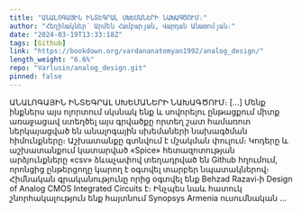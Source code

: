 ```yaml
---
title: "ԱՆԱԼՈԳԱՅԻՆ ԻՆՏԵԳՐԱԼ ՍԽԵՄԱՆԵՐԻ ՆԱԽԱԳԾՈՒՄ։"
author: "Հեղինակներ՝ Արմեն Համբարյան, Վարդան Անատոմյան։"
date: "2024-03-19T13:33:18Z"
tags: [Github]
link: "https://bookdown.org/vardananatomyan1992/analog_design/"
length_weight: "6.6%"
repo: "Varlusin/analog_design.git"
pinned: false
---
```


ԱՆԱԼՈԳԱՅԻՆ ԻՆՏԵԳՐԱԼ ՍԽԵՄԱՆԵՐԻ ՆԱԽԱԳԾՈՒՄ։ [...] Մենք ինքներս այս ոլորտում սկսնակ ենք և սովորելու ընթացքում միտք առաջացավ ստեղծել այս գրվածքը որտեղ շատ համառոտ ներկայացված են անալոգային սխեմաների նախագծման հիմունքները։ Աշխատանքը գտնվում է մշակման փուլում։ Կոդերը և աշխատանքում կատարված «Spice» հետազոտության արձյունքները «csv» ձևաչափով տեղադրված են Github հղումում, որոնցից ընթերցողը կարող է օգտվել տարբեր նպատակներով։ Հիմնական գրականությունը որից օգտվել ենք Behzad Razavi֊ի Design of Analog CMOS Integrated Circuits է։ Ինչպես նաև հատուկ շնորհակալություն ենք հայտնում Synopsys Armenia ուսումնական ...
